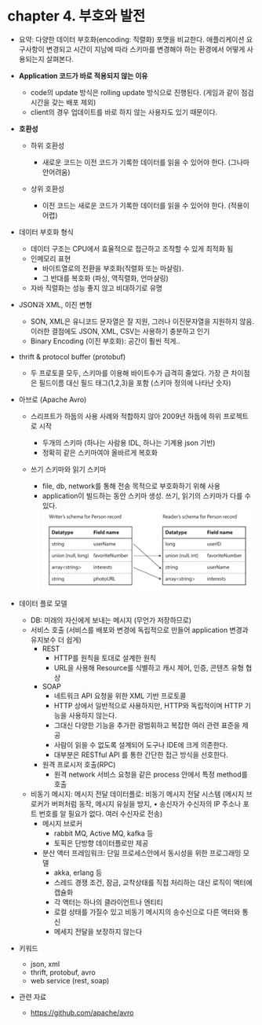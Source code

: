 # chapter 4. 부호와 발전
- 요약: 다양한 데이터 부호화(encoding: 직렬화) 포맷을 비교한다. 애플리케이션 요구사항이 변경되고 시간이 지남에 따라 스키마를 변경해야 하는 환경에서 어떻게 사용되는지 살펴본다.

- **Application 코드가 바로 적용되지 않는 이유**
    - code의 update 방식은 rolling update 방식으로 진행된다. (게임과 같이 점검시간을 갖는 배포 제외)
    - client의 경우 업데이트를 바로 하지 않는 사용자도 있기 때문이다.

- **호환성**
    - 하위 호환성
        - 새로운 코드는 이전 코드가 기록한 데이터를 읽을 수 있어야 한다. (그나마 안어려움)
            
    - 상위 호환성
        - 이전 코드는 새로운 코드가 기록한 데이터를 읽을 수 있어야 한다. (적용이 어렵)

- 데이터 부호화 형식 
    - 데이터 구조는 CPU에서 효율적으로 접근하고 조작할 수 있게 최적화 됨
    - 인메모리 표현
        - 바이트열로의 전환을 부호화(직렬화 또는 마샬링).
        - 그 반대를 복호화 (파싱, 역직렬화, 언마샬링) 
    - 자바 직렬화는 성능 좋지 않고 비대하기로 유명

- JSON과 XML, 이진 변형 
    - SON, XML은 유니코드 문자열은 잘 지원, 그러나 이진문자열을 지원하지 않음. 이러한 결점에도 JSON, XML, CSV는 사용하기 충분하고 인기
    - Binary Encoding (이진 부호화): 공간이 훨씬 적게..

- thrift & protocol buffer (protobuf)
    - 두 프로토콜 모두, 스키마를 이용해 바이트수가 급격히 줄었다. 가장 큰 차이점은 필드이름 대신 필드 태그(1,2,3)을 포함 (스키마 정의에 나타난 숫자)

- 아브로 (Apache Avro)
    - 스리프트가 하둡의 사용 사례와 적합하지 않아 2009년 하둡에 하위 프로젝트로 시작
        - 두개의 스키마 (하나는 사람용 IDL, 하나는 기계용 json 기반)
        - 정확히 같은 스키마여야 올바르게 복호화

    - 쓰기 스키마와 읽기 스키마 
        - file, db, network를 통해 전송 목적으로 부호화하기 위해 사용
        - application이 빌드하는 동안 스키마 생성. 쓰기, 읽기의 스키마가 다를 수 있다.
        ![read_write_schema](./resources/4.6.read_write_schema.png)

- 데이터 플로 모델
    - DB: 미래의 자신에게 보내는 메시지 (무언가 저장하므로)
    - 서비스 호출 (서비스를 배포와 변경에 독립적으로 만들어 application 변경과 유지보수 더 쉽게)
        - REST
            - HTTP를 원칙을 토대로 설계한 원칙
            - URL을 사용해 Resource를 식별하고 캐시 제어, 인증, 콘텐츠 유형 협상
        - SOAP
            - 네트워크 API 요청을 위한 XML 기반 프로토콜
            - HTTP 상에서 일반적으로 사용하지만, HTTP와 독립적이며 HTTP 기능을 사용하지 않는다.
            - 그대신 다양한 기능을 추가한 광범휘하고 복잡한 여러 관련 표준을 제공
            - 사람이 읽을 수 없도록 설계되어 도구나 IDE에 크게 의존한다.
            - 대부분은 RESTful API 를 통한 간단한 접근 방식을 선호한다.
        - 원격 프로시저 호출(RPC)
            - 원격 network 서비스 요청을 같은 process 안에서 특정 method를 호출
    - 비동기 메시지: 메시지 전달 데이터플로: 비동기 메시지 전달 시스템 (메시지 브로커가 버퍼처럼 동작, 메시지 유실을 방지, • 송신자가 수신자의 IP 주소나 포트 번호를 알 필요가 없다. 여러 수신자로 전송)
        - 메시지 브로커
            - rabbit MQ, Active MQ, kafka 등
            - 토픽은 단방향 데이터플로만 제공
        - 분산 액터 프레임워크: 단일 프로세스안에서 동시성을 위한 프로그래밍 모델
            - akka, erlang 등
            - 스레드 경쟁 조건, 잠금, 교착상태를 직접 처리하는 대신 로직이 액터에 캡슐화
            - 각 액터는 하나의 클라이언트나 엔티티
            - 로컬 상태를 가질수 있고 비동기 메시지의 송수신으로 다른 액터와 통신
            - 메세지 전달을 보장하지 않는다

- 키워드
    - json, xml
    - thrift, protobuf, avro
    - web service (rest, soap)

- 관련 자료 
    - https://github.com/apache/avro